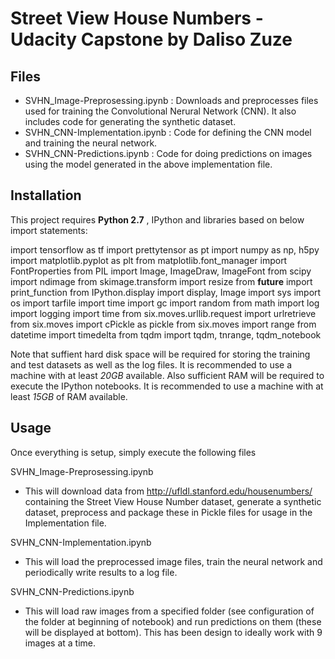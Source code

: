 # Street View House Numbers - Udacity Capstone by Daliso Zuze

## Files

- SVHN_Image-Preprosessing.ipynb : Downloads and preprocesses files used for training the Convolutional Nerural Network (CNN). It also includes code for generating the synthetic dataset.
- SVHN_CNN-Implementation.ipynb : Code for defining the CNN model and training the neural network.
- SVHN_CNN-Predictions.ipynb : Code for doing predictions on images using the model generated in the above implementation file.

## Installation

This project requires **Python 2.7** , IPython and libraries based on below import statements:

import tensorflow as tf
import prettytensor as pt
import numpy as np, h5py
import matplotlib.pyplot as plt
from matplotlib.font_manager import FontProperties
from PIL import Image, ImageDraw, ImageFont
from scipy import ndimage
from skimage.transform import resize
from __future__ import print_function
from IPython.display import display, Image
import sys
import os
import tarfile
import time
import gc
import random
from math import log
import logging
import time
from six.moves.urllib.request import urlretrieve
from six.moves import cPickle as pickle
from six.moves import range
from datetime import timedelta
from tqdm import tqdm, tnrange, tqdm_notebook

Note that suffient hard disk space will be required for storing the training and test datasets as well as the log files. It is recommended to use a machine with at least *20GB* available. Also sufficient RAM will be required to execute the IPython notebooks. It is recommended to use a machine with at least *15GB* of RAM available.

## Usage

Once everything is setup, simply execute the following files

SVHN_Image-Preprosessing.ipynb
- This will download data from http://ufldl.stanford.edu/housenumbers/ containing the Street View House Number dataset, generate a synthetic dataset, preprocess and package these in Pickle files for usage in the Implementation file.

SVHN_CNN-Implementation.ipynb
- This will load the preprocessed image files, train the neural network and periodically write results to a log file.

SVHN_CNN-Predictions.ipynb 
- This will load raw images from a specified folder (see configuration of the folder at beginning of notebook) and run predictions on them (these will be displayed at bottom). This has been design to ideally work with 9 images at a time.

